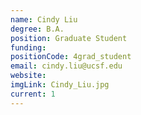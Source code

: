 ```yaml
---
name: Cindy Liu
degree: B.A. 
position: Graduate Student
funding: 
positionCode: 4grad_student
email: cindy.liu@ucsf.edu
website:
imgLink: Cindy_Liu.jpg
current: 1
---
```

